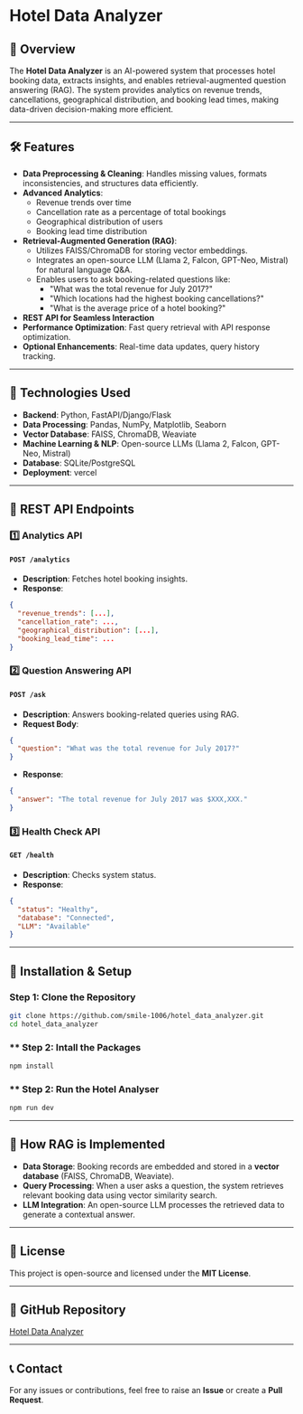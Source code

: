 # Hotel Data Analyzer

## 📌 Overview
The **Hotel Data Analyzer** is an AI-powered system that processes hotel booking data, extracts insights, and enables retrieval-augmented question answering (RAG). The system provides analytics on revenue trends, cancellations, geographical distribution, and booking lead times, making data-driven decision-making more efficient.

---

## 🛠️ Features
- **Data Preprocessing & Cleaning**: Handles missing values, formats inconsistencies, and structures data efficiently.
- **Advanced Analytics**:
  - Revenue trends over time
  - Cancellation rate as a percentage of total bookings
  - Geographical distribution of users
  - Booking lead time distribution
- **Retrieval-Augmented Generation (RAG)**:
  - Utilizes FAISS/ChromaDB for storing vector embeddings.
  - Integrates an open-source LLM (Llama 2, Falcon, GPT-Neo, Mistral) for natural language Q&A.
  - Enables users to ask booking-related questions like:
    - "What was the total revenue for July 2017?"
    - "Which locations had the highest booking cancellations?"
    - "What is the average price of a hotel booking?"
- **REST API for Seamless Interaction**
- **Performance Optimization**: Fast query retrieval with API response optimization.
- **Optional Enhancements**: Real-time data updates, query history tracking.

---

## 🚀 Technologies Used
- **Backend**: Python, FastAPI/Django/Flask
- **Data Processing**: Pandas, NumPy, Matplotlib, Seaborn
- **Vector Database**: FAISS, ChromaDB, Weaviate
- **Machine Learning & NLP**: Open-source LLMs (Llama 2, Falcon, GPT-Neo, Mistral)
- **Database**: SQLite/PostgreSQL
- **Deployment**: vercel 

---

## 📌 REST API Endpoints

### 1️⃣ **Analytics API**
#### `POST /analytics`
- **Description**: Fetches hotel booking insights.
- **Response**:
```json
{
  "revenue_trends": [...],
  "cancellation_rate": ...,
  "geographical_distribution": [...],
  "booking_lead_time": ...
}
```

### 2️⃣ **Question Answering API**
#### `POST /ask`
- **Description**: Answers booking-related queries using RAG.
- **Request Body**:
```json
{
  "question": "What was the total revenue for July 2017?"
}
```
- **Response**:
```json
{
  "answer": "The total revenue for July 2017 was $XXX,XXX."
}
```

### 3️⃣ **Health Check API**
#### `GET /health`
- **Description**: Checks system status.
- **Response**:
```json
{
  "status": "Healthy",
  "database": "Connected",
  "LLM": "Available"
}
```

---

## 📂 Installation & Setup
### **Step 1: Clone the Repository**
```sh
git clone https://github.com/smile-1006/hotel_data_analyzer.git
cd hotel_data_analyzer
```

### ** Step 2: Intall the Packages 
```sh
npm install
```
### ** Step 2: Run the Hotel Analyser  
```sh
npm run dev
```

---

## 🤖 How RAG is Implemented
- **Data Storage**: Booking records are embedded and stored in a **vector database** (FAISS, ChromaDB, Weaviate).
- **Query Processing**: When a user asks a question, the system retrieves relevant booking data using vector similarity search.
- **LLM Integration**: An open-source LLM processes the retrieved data to generate a contextual answer.

---

## 📜 License
This project is open-source and licensed under the **MIT License**.

---

## 🔗 GitHub Repository
[Hotel Data Analyzer](https://github.com/smile-1006/hotel_data_analyzer.git)

---

## 📞 Contact
For any issues or contributions, feel free to raise an **Issue** or create a **Pull Request**.


